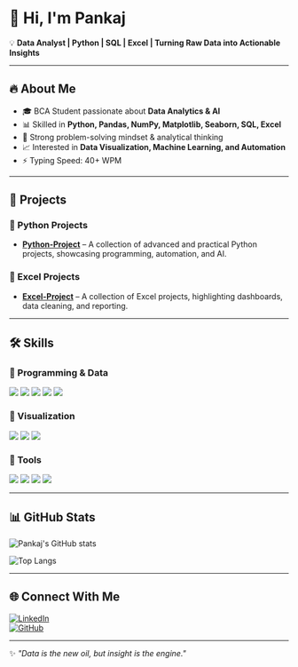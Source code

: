 # 👋 Hi, I'm Pankaj  

💡 **Data Analyst | Python | SQL | Excel | Turning Raw Data into Actionable Insights**  

---

## 🔥 About Me  
- 🎓 BCA Student passionate about **Data Analytics & AI**  
- 📊 Skilled in **Python, Pandas, NumPy, Matplotlib, Seaborn, SQL, Excel**  
- 🧩 Strong problem-solving mindset & analytical thinking  
- 📈 Interested in **Data Visualization, Machine Learning, and Automation**  
- ⚡ Typing Speed: 40+ WPM  

---

## 🚀 Projects  

### 🔹 Python Projects  
- [**Python-Project**](https://github.com/PANAKAJ01/Python-Project) – A collection of advanced and practical Python projects, showcasing programming, automation, and AI.  

### 🔹 Excel Projects  
- [**Excel-Project**](https://github.com/PANAKAJ01/Excel-Project) – A collection of Excel projects, highlighting dashboards, data cleaning, and reporting.  

---

## 🛠️ Skills  

### 🔹 Programming & Data  
<p>
  <img src="https://img.shields.io/badge/Python-3670A0?style=for-the-badge&logo=python&logoColor=ffdd54" />
  <img src="https://img.shields.io/badge/SQL-025E8C?style=for-the-badge&logo=postgresql&logoColor=white" />
  <img src="https://img.shields.io/badge/Excel-217346?style=for-the-badge&logo=microsoft-excel&logoColor=white" />
  <img src="https://img.shields.io/badge/Pandas-150458?style=for-the-badge&logo=pandas&logoColor=white" />
  <img src="https://img.shields.io/badge/Numpy-013243?style=for-the-badge&logo=numpy&logoColor=white" />
</p>

### 🔹 Visualization  
<p>
  <img src="https://img.shields.io/badge/Matplotlib-005C9C?style=for-the-badge&logo=plotly&logoColor=white" />
  <img src="https://img.shields.io/badge/Seaborn-0099CC?style=for-the-badge&logo=plotly&logoColor=white" />
  <img src="https://img.shields.io/badge/Excel%20Dashboards-217346?style=for-the-badge&logo=microsoft-excel&logoColor=white" />
</p>

### 🔹 Tools  
<p>
  <img src="https://img.shields.io/badge/Git-F05033?style=for-the-badge&logo=git&logoColor=white" />
  <img src="https://img.shields.io/badge/GitHub-000000?style=for-the-badge&logo=github&logoColor=white" />
  <img src="https://img.shields.io/badge/Jupyter-F37626?style=for-the-badge&logo=jupyter&logoColor=white" />
  <img src="https://img.shields.io/badge/Power%20BI-F2C811?style=for-the-badge&logo=powerbi&logoColor=black" />
</p>

---

## 📊 GitHub Stats  

![Pankaj's GitHub stats](https://github-readme-stats.vercel.app/api?username=PANAKAJ01&show_icons=true&theme=radical)  

![Top Langs](https://github-readme-stats.vercel.app/api/top-langs/?username=PANAKAJ01&layout=compact&theme=radical)  

---

## 🌐 Connect With Me  

[![LinkedIn](https://img.shields.io/badge/LinkedIn-blue?style=for-the-badge&logo=linkedin)](https://linkedin.com/in/your-link)  
[![GitHub](https://img.shields.io/badge/GitHub-black?style=for-the-badge&logo=github)](https://github.com/PANAKAJ01)  

---

✨ *"Data is the new oil, but insight is the engine."*  
